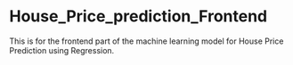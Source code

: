 # House_Price_prediction_Frontend

This is for the frontend part of the machine learning model for House Price Prediction using Regression.
